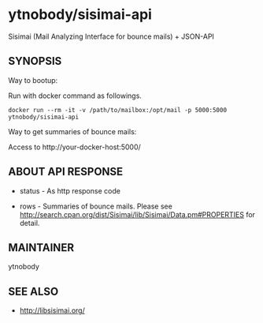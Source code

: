# ytnobody/sisimai-api

Sisimai (Mail Analyzing Interface for bounce mails) + JSON-API

## SYNOPSIS

Way to bootup:

Run with docker command as followings.

    docker run --rm -it -v /path/to/mailbox:/opt/mail -p 5000:5000 ytnobody/sisimai-api

Way to get summaries of bounce mails:

Access to http://your-docker-host:5000/

## ABOUT API RESPONSE

* status - As http response code

* rows - Summaries of bounce mails. Please see http://search.cpan.org/dist/Sisimai/lib/Sisimai/Data.pm#PROPERTIES for detail.

## MAINTAINER

ytnobody <ytnobody at gmail dot com>

## SEE ALSO

* http://libsisimai.org/

